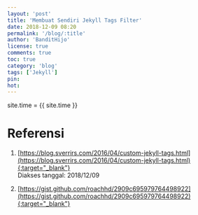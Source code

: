 ```yaml
---
layout: 'post'
title: 'Membuat Sendiri Jekyll Tags Filter'
date: 2018-12-09 08:20
permalink: '/blog/:title'
author: 'BanditHijo'
license: true
comments: true
toc: true
category: 'blog'
tags: ['Jekyll']
pin:
hot:
---
```


<!-- BANNER OF THE POST -->
<!-- <img class="post&#45;body&#45;img" src="{{ site.lazyload.logo_blank_banner }}" data&#45;echo="#" alt="banner"> -->

site.time = {{ site.time }}


# Referensi

1. [https://blog.sverrirs.com/2016/04/custom-jekyll-tags.html](https://blog.sverrirs.com/2016/04/custom-jekyll-tags.html){:target="_blank"}
<br>Diakses tanggal: 2018/12/09

2. [https://gist.github.com/roachhd/2909c695979764498922](https://gist.github.com/roachhd/2909c695979764498922){:target="_blank"}

